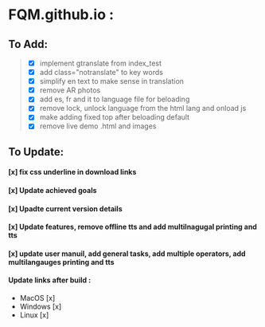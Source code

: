 # FQM.github.io :

## To Add:
> - [x] implement gtranslate from index_test
> - [x] add class="notranslate" to key words
> - [x] simplify en text to make sense in translation
> - [x] remove AR photos
> - [x] add es, fr and it to language file for beloading
> - [x] remove lock, unlock language from the html lang and onload js
> - [x] make adding fixed top after beloading default
> - [x] remove live demo .html and images


## To Update:
#### [x] fix css underline in download links
#### [x] Update achieved goals
#### [x] Upadte current version details
#### [x] Update features, remove offline tts and add multilnagugal printing and tts
#### [x] update user manuil, add general tasks, add multiple operators, add multilangauges printing and tts
#### Update links after build :
- MacOS [x]
- Windows [x]
- Linux [x]